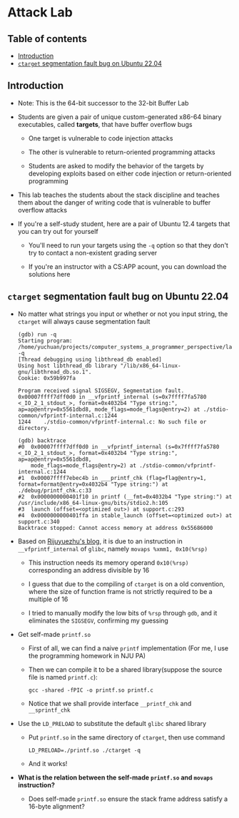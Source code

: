 # Attack Lab
## Table of contents
- [Introduction](#introduction)
- [`ctarget` segmentation fault bug on Ubuntu 22.04](#ctarget-segmentation-fault-bug-on-ubuntu-2204)
## Introduction
- Note: This is the 64-bit successor to the 32-bit Buffer Lab

- Students are given a pair of unique custom-generated x86-64 binary executables, called **targets**, that have buffer overflow bugs
    - One target is vulnerable to code injection attacks
    
    - The other is vulnerable to return-oriented programming attacks
    
    - Students are asked to modify the behavior of the targets by developing exploits based on either code injection or return-oriented programming
    
- This lab teaches the students about the stack discipline and teaches them about the danger of writing code that is vulnerable to buffer overflow attacks

- If you're a self-study student, here are a pair of Ubuntu 12.4 targets that you can try out for yourself
    - You'll need to run your targets using the `-q` option so that they don't try to contact a non-existent grading server
    
    - If you're an instructor with a CS:APP acount, you can download the solutions here

## `ctarget` segmentation fault bug on Ubuntu 22.04
- No matter what strings you input or whether or not you input string, the `ctarget` will always cause segmentation fault

    ```
    (gdb) run -q
    Starting program: /home/yuchuan/projects/computer_systems_a_programmer_perspective/labs/attack_lab/target1/ctarget -q
    [Thread debugging using libthread_db enabled]
    Using host libthread_db library "/lib/x86_64-linux-gnu/libthread_db.so.1".
    Cookie: 0x59b997fa

    Program received signal SIGSEGV, Segmentation fault.
    0x00007ffff7dff0d0 in __vfprintf_internal (s=0x7ffff7fa5780 <_IO_2_1_stdout_>, format=0x4032b4 "Type string:", ap=ap@entry=0x5561dbd8, mode_flags=mode_flags@entry=2) at ./stdio-common/vfprintf-internal.c:1244
    1244    ./stdio-common/vfprintf-internal.c: No such file or directory.

    (gdb) backtrace
    #0  0x00007ffff7dff0d0 in __vfprintf_internal (s=0x7ffff7fa5780 <_IO_2_1_stdout_>, format=0x4032b4 "Type string:", ap=ap@entry=0x5561dbd8, 
        mode_flags=mode_flags@entry=2) at ./stdio-common/vfprintf-internal.c:1244
    #1  0x00007ffff7ebec4b in ___printf_chk (flag=flag@entry=1, format=format@entry=0x4032b4 "Type string:") at ./debug/printf_chk.c:33
    #2  0x0000000000401f10 in printf (__fmt=0x4032b4 "Type string:") at /usr/include/x86_64-linux-gnu/bits/stdio2.h:105
    #3  launch (offset=<optimized out>) at support.c:293
    #4  0x0000000000401ffa in stable_launch (offset=<optimized out>) at support.c:340
    Backtrace stopped: Cannot access memory at address 0x55686000
    ```

- Based on [Rijuyuezhu's blog](https://blog.rijuyuezhu.top/posts/db646f34/), it is due to an instruction in `__vfprintf_internal` of `glibc`, namely `movaps %xmm1, 0x10(%rsp)`
    - This instruction needs its memory operand `0x10(%rsp)` corresponding an address divisible by 16
    
    - I guess that due to the compiling of `ctarget` is on a old convention, where the size of function frame is not strictly required to be a multiple of 16
    
    - I tried to manually modify the low bits of `%rsp` through `gdb`, and it eliminates the `SIGSEGV`, confirming my guessing

- Get self-made `printf.so`
    - First of all, we can find a naive `printf` implementation (For me, I use the programming homework in NJU PA)
    
    - Then we can compile it to be a shared library(suppose the source file is named `printf.c`):

        ```
        gcc -shared -fPIC -o printf.so printf.c
        ```

    - Notice that we shall provide interface `__printf_chk` and `__sprintf_chk`

- Use the `LD_PRELOAD` to substitute the default `glibc` shared library
    - Put `printf.so` in the same directory of `ctarget`, then use command

        ```
        LD_PRELOAD=./printf.so ./ctarget -q
        ```

    - And it works! 

- **What is the relation between the self-made `printf.so` and `movaps` instruction?**
    - Does self-made `printf.so` ensure the stack frame address satisfy a 16-byte alignment?